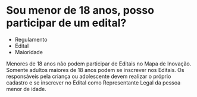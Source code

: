 # Sou menor de 18 anos, posso participar de um edital?

- Regulamento
- Edital
- Maioridade

Menores de 18 anos não podem participar de Editais no Mapa de Inovação. Somente adultos maiores de 18 anos podem se inscrever nos Editais. Os responsáveis pela criança ou adolescente devem realizar o próprio cadastro e se inscrever no Edital como Representante Legal da pessoa menor de idade.
